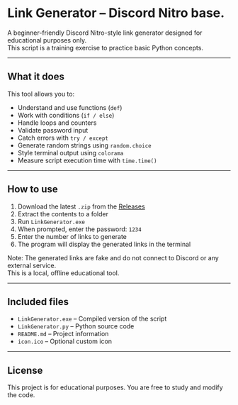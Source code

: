 # Link Generator – Discord Nitro base.

A beginner-friendly Discord Nitro-style link generator designed for educational purposes only.  
This script is a training exercise to practice basic Python concepts.

---

## What it does

This tool allows you to:

- Understand and use functions (`def`)
- Work with conditions (`if / else`)
- Handle loops and counters
- Validate password input
- Catch errors with `try / except`
- Generate random strings using `random.choice`
- Style terminal output using `colorama`
- Measure script execution time with `time.time()`

---

## How to use

1. Download the latest `.zip` from the [Releases](https://github.com/Huczz/BeginnerPY/releases)
2. Extract the contents to a folder
3. Run `LinkGenerator.exe`
4. When prompted, enter the password: `1234`
5. Enter the number of links to generate
6. The program will display the generated links in the terminal

Note: The generated links are fake and do not connect to Discord or any external service.  
This is a local, offline educational tool.

---

## Included files

- `LinkGenerator.exe` – Compiled version of the script
- `LinkGenerator.py` – Python source code
- `README.md` – Project information
- `icon.ico` – Optional custom icon

---

## License

This project is for educational purposes. You are free to study and modify the code.
